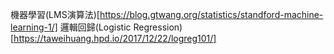 ﻿機器學習(LMS演算法)[https://blog.gtwang.org/statistics/standford-machine-learning-1/]
邏輯回歸(Logistic Regression)[https://taweihuang.hpd.io/2017/12/22/logreg101/]
